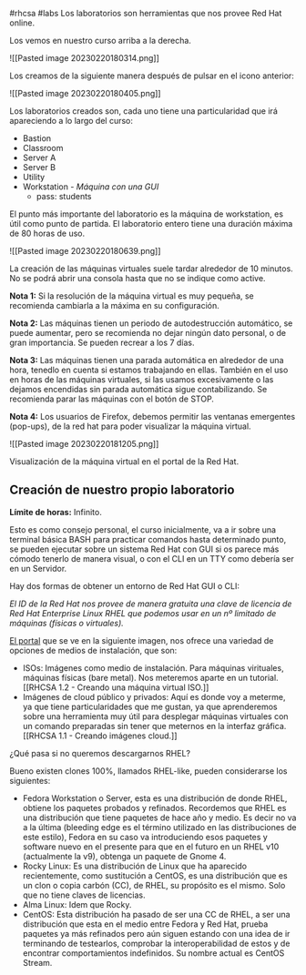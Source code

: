#rhcsa #labs
Los laboratorios son herramientas que nos provee Red Hat online.

Los vemos en nuestro curso arriba a la derecha.

![[Pasted image 20230220180314.png]]

Los creamos de la siguiente manera después de pulsar en el icono anterior:

![[Pasted image 20230220180405.png]]

Los laboratorios creados son, cada uno tiene una particularidad que irá apareciendo a lo largo del curso:

*  Bastion
* Classroom
* Server A
* Server B
* Utility
* Workstation - *Máquina con una GUI* 
	* pass: students 

El punto más importante del laboratorio es la máquina de workstation, es útil como punto de partida. El laboratorio entero tiene una duración máxima de 80 horas de uso.

![[Pasted image 20230220180639.png]]

La creación de las máquinas virtuales suele tardar alrededor de 10 minutos. No se podrá abrir una consola hasta que no se indique como active.

**Nota 1:** Si la resolución de la máquina virtual es muy pequeña, se recomienda cambiarla a la máxima en su configuración.

**Nota 2:** Las máquinas tienen un periodo de autodestrucción automático, se puede aumentar, pero se recomienda no dejar ningún dato personal, o de gran importancia. Se pueden recrear a los 7 días.

**Nota 3:** Las máquinas tienen una parada automática en alrededor de una hora, tenedlo en cuenta si estamos trabajando en ellas. También en el uso en horas de las máquinas virtuales, si las usamos excesivamente o las dejamos encendidas sin parada automática sigue contabilizando. Se recomienda parar las máquinas con el botón de STOP.

**Nota 4:** Los usuarios de Firefox, debemos permitir las ventanas emergentes (pop-ups), de la red hat para poder visualizar la máquina virtual.

![[Pasted image 20230220181205.png]]

Visualización de la máquina virtual en el portal de la Red Hat.

## Creación de nuestro propio laboratorio

**Límite de horas:** Infinito.

Esto es como consejo personal, el curso inicialmente, va a ir sobre una terminal básica BASH para practicar comandos hasta determinado punto, se pueden ejecutar sobre un sistema Red Hat con GUI si os parece más cómodo tenerlo de manera visual, o con el CLI en un TTY como debería ser en un Servidor. 

Hay dos formas de obtener un entorno de Red Hat GUI o CLI:

*El ID de la Red Hat nos provee de manera gratuita una clave de licencia de Red Hat Enterprise Linux RHEL que podemos usar en un nº limitado de máquinas (físicas o virtuales).* 

[El portal](https://developers.redhat.com/products/rhel/download) que se ve en la siguiente imagen, nos ofrece una variedad de opciones de medios de instalación, que son: 
- ISOs: Imágenes como medio de instalación. Para máquinas virituales, máquinas físicas (bare metal). Nos meteremos aparte en un tutorial. [[RHCSA 1.2 - Creando una máquina virtual ISO.]]
- Imágenes de cloud público y privados: Aquí es donde voy a meterme, ya que tiene particularidades que me gustan, ya que aprenderemos sobre una herramienta muy útil para desplegar máquinas virtuales con un comando preparadas sin tener que meternos en la interfaz gráfica. [[RHCSA 1.1 - Creando imágenes cloud.]]

¿Qué pasa si no queremos descargarnos RHEL?

Bueno existen clones 100%, llamados RHEL-like, pueden considerarse los siguientes:
- Fedora Workstation o Server, esta es una distribución de donde RHEL, obtiene los paquetes probados y refinados. Recordemos que RHEL es una distribución que tiene paquetes de hace año y medio. Es decir no va a la última (bleeding edge es el término utilizado en las distribuciones de este estilo), Fedora en su caso va introduciendo esos paquetes y software nuevo en el presente para que en el futuro en un RHEL v10 (actualmente la v9), obtenga un paquete de Gnome 4.
- Rocky Linux: Es una distribución de Linux que ha aparecido recientemente, como sustitución a CentOS, es una distribución que es un clon o copia carbón (CC), de RHEL, su propósito es el mismo. Solo que no tiene claves de licencias.
- Alma Linux: Idem que Rocky.
- CentOS: Esta distribución ha pasado de ser una CC de RHEL, a ser una distribución que esta en el medio entre Fedora y Red Hat, prueba paquetes ya más refinados pero aún siguen estando con una idea de ir terminando de testearlos, comprobar la interoperabilidad de estos y de encontrar comportamientos indefinidos. Su nombre actual es CentOS Stream.

